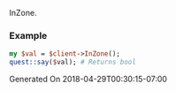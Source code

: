 InZone.
### Example

```perl
my $val = $client->InZone();
quest::say($val); # Returns bool
```


Generated On 2018-04-29T00:30:15-07:00
